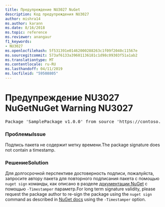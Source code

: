 ```yaml
---
title: Предупреждение NU3027 NuGet
description: Код предупреждения NU3027
author: mishra14
ms.author: karann
ms.date: 8/16/2018
ms.topic: reference
ms.reviewer: anangaur
f1_keywords:
- NU3027
ms.openlocfilehash: 5f531391e01462000288263c1f09f2040c11567e
ms.sourcegitcommit: 573af6133a39601136181c1d98c09303f51a1ab2
ms.translationtype: MT
ms.contentlocale: ru-RU
ms.lasthandoff: 04/11/2019
ms.locfileid: "59508805"
---
```

# <a name="nuget-warning-nu3027"></a><span data-ttu-id="e1c20-103">Предупреждение NU3027 NuGet</span><span class="sxs-lookup"><span data-stu-id="e1c20-103">NuGet Warning NU3027</span></span>

<pre>Package 'SamplePackage v1.0.0' from source 'https://contoso.com/index.json': The signature should be timestamped to enable long-term signature validity after the certificate has expired.</pre>

### <a name="issue"></a><span data-ttu-id="e1c20-104">Проблемы</span><span class="sxs-lookup"><span data-stu-id="e1c20-104">Issue</span></span>

<span data-ttu-id="e1c20-105">Подпись пакета не содержит метку времени.</span><span class="sxs-lookup"><span data-stu-id="e1c20-105">The package signature does not contain a timestamp.</span></span>


### <a name="solution"></a><span data-ttu-id="e1c20-106">Решение</span><span class="sxs-lookup"><span data-stu-id="e1c20-106">Solution</span></span>

<span data-ttu-id="e1c20-107">Для долгосрочной перспективе достоверность подписи, пожалуйста, запросите автору пакета для повторного подписания пакета с помощью `nuget sign` команды, как описано в разделе [документации NuGet](https://docs.microsoft.com/en-us/nuget/create-packages/sign-a-package) с помощью `-Timestamper` параметр.</span><span class="sxs-lookup"><span data-stu-id="e1c20-107">For long term signature validity, please request the package author to re-sign the package using the `nuget sign` command as described in [NuGet docs](https://docs.microsoft.com/en-us/nuget/create-packages/sign-a-package) using the `-Timestamper` option.</span></span>


